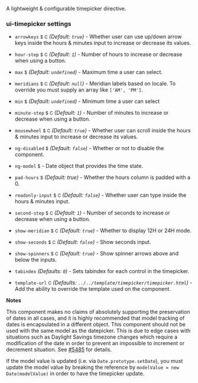 A lightweight & configurable timepicker directive.

### ui-timepicker settings

* `arrowkeys`
  <small class="badge">$</small>
  <small class="badge">C</small>
  _(Default: `true`)_ -
  Whether user can use up/down arrow keys inside the hours & minutes input to increase or decrease its values.

* `hour-step`
  <small class="badge">$</small>
  <small class="badge">C</small>
  <i class="glyphicon glyphicon-eye-open"></i>
  _(Default: `1`)_ -
  Number of hours to increase or decrease when using a button.

* `max`
  <small class="badge">$</small>
  <i class="glyphicon glyphicon-eye-open"></i>
  _(Default: `undefined`)_ -
  Maximum time a user can select.

* `meridians`
  <small class="badge">$</small>
  <small class="badge">C</small>
  _(Default: `null`)_ -
  Meridian labels based on locale. To override you must supply an array like `['AM', 'PM']`.

* `min`
  <small class="badge">$</small>
  <i class="glyphicon glyphicon-eye-open"></i>
  _(Default: `undefined`)_ -
  Minimum time a user can select

* `minute-step`
  <small class="badge">$</small>
  <small class="badge">C</small>
  <i class="glyphicon glyphicon-eye-open"></i>
  _(Default: `1`)_ -
  Number of minutes to increase or decrease when using a button.

* `mousewheel`
  <small class="badge">$</small>
  <small class="badge">C</small>
  _(Default: `true`)_ -
  Whether user can scroll inside the hours & minutes input to increase or decrease its values.

* `ng-disabled`
  <small class="badge">$</small>
  <i class="glyphicon glyphicon-eye-open"></i>
  _(Default: `false`)_ -
  Whether or not to disable the component.

* `ng-model`
  <small class="badge">$</small>
  <i class="glyphicon glyphicon-eye-open"></i> -
  Date object that provides the time state.

* `pad-hours`
  <small class="badge">$</small>
  _(Default: true)_ -
  Whether the hours column is padded with a 0.

* `readonly-input`
  <small class="badge">$</small>
  <small class="badge">C</small>
  _(Default: `false`)_ -
  Whether user can type inside the hours & minutes input.

* `second-step`
  <small class="badge">$</small>
  <small class="badge">C</small>
  <i class="glyphicon glyphicon-eye-open"></i>
  _(Default: `1`)_ -
  Number of seconds to increase or decrease when using a button.

* `show-meridian`
  <small class="badge">$</small>
  <small class="badge">C</small>
  <i class="glyphicon glyphicon-eye-open"></i>
  _(Default: `true`)_ -
  Whether to display 12H or 24H mode.

* `show-seconds`
  <small class="badge">$</small>
  <small class="badge">C</small>
  <i class="glyphicon glyphicon-eye-open"></i>
  _(Default: `false`)_ -
  Show seconds input.

* `show-spinners`
  <small class="badge">$</small>
  <small class="badge">C</small>
  _(Default: `true`)_ -
  Show spinner arrows above and below the inputs.

* `tabindex`
  _(Defaults: `0`)_ -
  Sets tabindex for each control in the timepicker.

* `template-url`
  <small class="badge">C</small>
  _(Defaults: `../../template/timepicker/timepicker.html`)_ -
  Add the ability to override the template used on the component.

**Notes**

This component makes no claims of absolutely supporting the preservation of dates in all cases, and it is highly recommended that model tracking of dates is encapsulated in a different object. This component should not be used with the same model as the datepicker. This is due to edge cases with situations such as Daylight Savings timezone changes which require a modification of the date in order to prevent an impossible to increment or decrement situation. See [#5485](https://github.com/angular-ui/bootstrap/issues/5485) for details.

If the model value is updated (i.e. via `Date.prototype.setDate`), you must update the model value by breaking the reference by `modelValue = new Date(modelValue)` in order to have the timepicker update.
